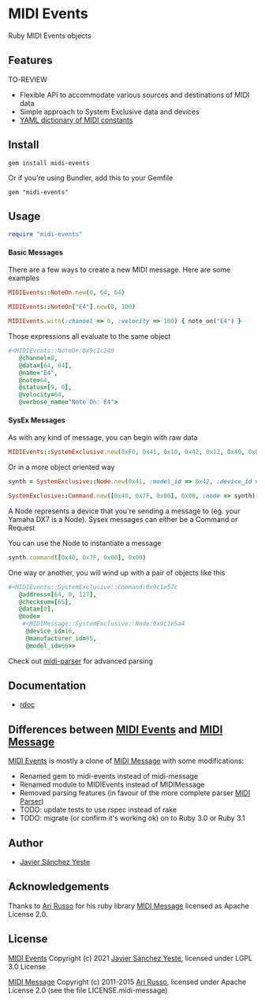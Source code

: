 # MIDI Events

Ruby MIDI Events objects

## Features

TO-REVIEW

* Flexible API to accommodate various sources and destinations of MIDI data
* Simple approach to System Exclusive data and devices
* [YAML dictionary of MIDI constants](https://github.com/javier-sy/midi-events/blob/master/lib/midi.yml)

## Install

`gem install midi-events`

Or if you're using Bundler, add this to your Gemfile

`gem "midi-events"`

## Usage

```ruby
require "midi-events"
```

#### Basic Messages

There are a few ways to create a new MIDI message.  Here are some examples

```ruby
MIDIEvents::NoteOn.new(0, 64, 64)

MIDIEvents::NoteOn["E4"].new(0, 100)

MIDIEvents.with(:channel => 0, :velocity => 100) { note_on("E4") }
```

Those expressions all evaluate to the same object

```ruby
#<MIDIEvents::NoteOn:0x9c1c240
   @channel=0,
   @data=[64, 64],
   @name="E4",
   @note=64,
   @status=[9, 0],
   @velocity=64,
   @verbose_name="Note On: E4">
```

#### SysEx Messages

As with any kind of message, you can begin with raw data

```ruby
MIDIEvents::SystemExclusive.new(0xF0, 0x41, 0x10, 0x42, 0x12, 0x40, 0x00, 0x7F, 0x00, 0x41, 0xF7)
```

Or in a more object oriented way

```ruby  
synth = SystemExclusive::Node.new(0x41, :model_id => 0x42, :device_id => 0x10)

SystemExclusive::Command.new([0x40, 0x7F, 0x00], 0x00, :node => synth)
```

A Node represents a device that you're sending a message to (eg. your Yamaha DX7 is a Node).  Sysex messages can either be a Command or Request

You can use the Node to instantiate a message

```ruby  
synth.command([0x40, 0x7F, 0x00], 0x00)
```

One way or another, you will wind up with a pair of objects like this

```ruby
#<MIDIEvents::SystemExclusive::Command:0x9c1e57c
   @address=[64, 0, 127],
   @checksum=[65],
   @data=[0],
   @node=
    #<MIDIMessage::SystemExclusive::Node:0x9c1e5a4
     @device_id=16,
     @manufacturer_id=65,
     @model_id=66>>
```

Check out [midi-parser](http://github.com/javier-sy/midi-parser) for advanced parsing

## Documentation

* [rdoc](http://rubydoc.info/github/javier-sy/midi-events)

## Differences between [MIDI Events](https://github.com/javier-sy/midi-events) and [MIDI Message](https://github.com/arirusso/midi-message)

[MIDI Events](https://github.com/javier-sy/midi-events) is mostly a clone of [MIDI Message](https://github.com/arirusso/midi-message) with some modifications:
* Renamed gem to midi-events instead of midi-message
* Renamed module to MIDIEvents instead of MIDIMessage
* Removed parsing features (in favour of the more complete parser [MIDI Parser](https://github.com/javier-sy/midi-parser))
* TODO: update tests to use rspec instead of rake
* TODO: migrate (or confirm it's working ok) on to Ruby 3.0 or Ruby 3.1

## Author

* [Javier Sánchez Yeste](https://github.com/javier-sy)

## Acknowledgements

Thanks to [Ari Russo](http://github.com/arirusso) for his ruby library [MIDI Message](https://github.com/arirusso/midi-message) licensed as Apache License 2.0.

## License

[MIDI Events](https://github.com/javier-sy/midi-events) Copyright (c) 2021 [Javier Sánchez Yeste](https://yeste.studio), licensed under LGPL 3.0 License

[MIDI Message](https://github.com/arirusso/midi-message) Copyright (c) 2011-2015 [Ari Russo](http://arirusso.com), licensed under Apache License 2.0 (see the file LICENSE.midi-message)


